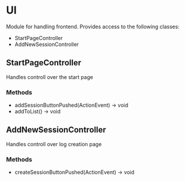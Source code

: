 # UI

Module for handling frontend. Provides access to the following classes:

- StartPageController
- AddNewSessionController

## StartPageController

Handles controll over the start page

### Methods

- addSessionButtonPushed(ActionEvent) -> void
- addToList() -> void


## AddNewSessionController

Handles controll over log creation page

### Methods

- createSessionButtonPushed(ActionEvent) -> void